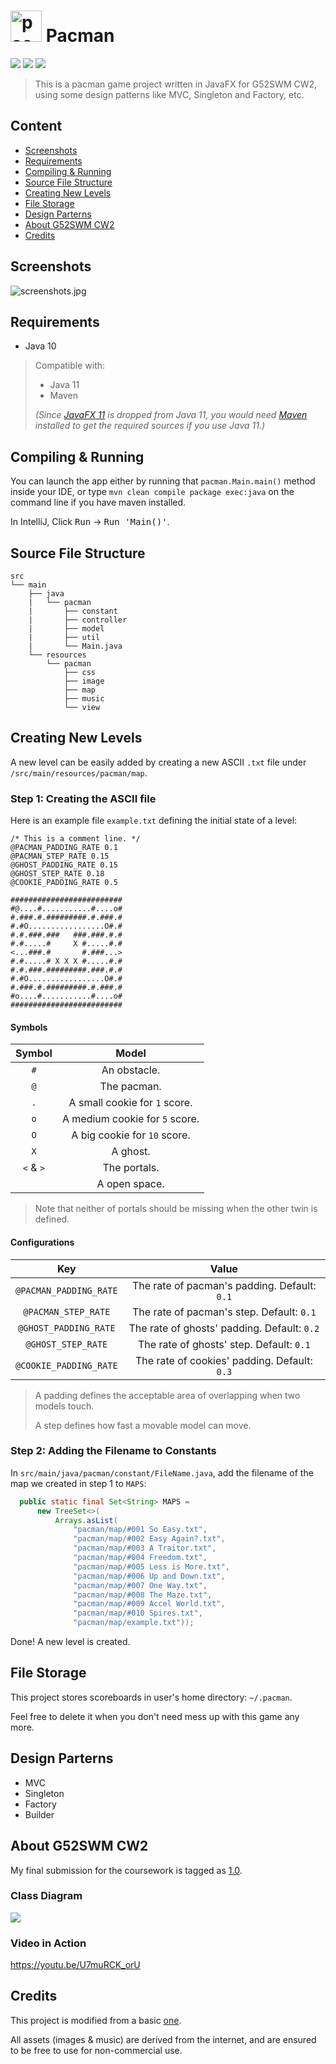 # <img src="https://i.loli.net/2018/12/14/5c13bf0563d18.gif" alt="pacman logo" width="50"/> Pacman

[![](https://img.shields.io/github/license/Songkeys/pacman.svg)](https://github.com/Songkeys/pacman) [![](https://img.shields.io/badge/GitHub-pacman-blue.svg)](https://github.com/Songkeys/pacman) [![](https://img.shields.io/badge/GitLab-pacman-orange.svg)](https://github.com/Songkeys/pacman)

> This is a pacman game project written in JavaFX for G52SWM CW2, using some design patterns like MVC, Singleton and Factory, etc.

## Content

- [Screenshots](#screenshots)
- [Requirements](#requirements)
- [Compiling & Running](#compiling-running)
- [Source File Structure](#source-file-structure)
- [Creating New Levels](#creating-new-levels)
- [File Storage](#file-storage)
- [Design Parterns](#design-parterns)
- [About G52SWM CW2](#about-g52swm-cw2)
- [Credits](#credits)

## Screenshots

![screenshots.jpg](https://i.loli.net/2018/12/29/5c266b2ff35e1.jpg)

## Requirements

- Java 10

> Compatible with:
>
> - Java 11
> - Maven
>
> *(Since [JavaFX 11](https://openjfx.io/index.html) is dropped from Java 11, you would need [Maven](https://maven.apache.org/) installed to get the required sources if you use Java 11.)*

## Compiling & Running

You can launch the app either by running that `pacman.Main.main()` method inside your IDE, or type `mvn clean compile package exec:java` on the command line if you have maven installed.

In IntelliJ, Click <kbd>Run</kbd>  -> <kbd>Run 'Main()'</kbd>.

## Source File Structure

```
src
└── main
    ├── java
    |   └── pacman
    |       ├── constant
    |       ├── controller
    |       ├── model
    |       ├── util
    |       └── Main.java
    └── resources
        └── pacman
            ├── css
            ├── image
            ├── map
            ├── music
            └── view
```

## Creating New Levels

A new level can be easily added by creating a new ASCII `.txt` file under `/src/main/resources/pacman/map`.

### Step 1: Creating the ASCII file

Here is an example file `example.txt` defining the initial state of a level:

```
/* This is a comment line. */
@PACMAN_PADDING_RATE 0.1
@PACMAN_STEP_RATE 0.15
@GHOST_PADDING_RATE 0.15
@GHOST_STEP_RATE 0.18
@COOKIE_PADDING_RATE 0.5

#########################
#@....#...........#....o#
#.###.#.#########.#.###.#
#.#O.................O#.#
#.#.###.###   ###.###.#.#
#.#.....#     X #.....#.#
<...###.#       #.###...>
#.#.....# X X X #.....#.#
#.#.###.#########.###.#.#
#.#O.................O#.#
#.###.#.#########.#.###.#
#o....#...........#....o#
#########################
```

#### Symbols

|  Symbol   |             Model              |
| :-------: | :----------------------------: |
|    `#`    |          An obstacle.          |
|    `@`    |          The pacman.           |
|    `.`    | A small cookie for `1` score.  |
|    `o`    | A medium cookie for `5` score. |
|    `O`    |  A big cookie for `10` score.  |
|    `X`    |            A ghost.            |
| `<` & `>` |          The portals.          |
|    ` `    |         A open space.          |

> Note that neither of portals should be missing when the other twin is defined.

#### Configurations

|          Key           |                    Value                     |
| :--------------------: | :------------------------------------------: |
| `@PACMAN_PADDING_RATE` | The rate of pacman's padding. Default: `0.1` |
|  `@PACMAN_STEP_RATE`   |  The rate of pacman's step. Default: `0.1`   |
| `@GHOST_PADDING_RATE`  | The rate of ghosts' padding. Default: `0.2`  |
|   `@GHOST_STEP_RATE`   |   The rate of ghosts' step. Default: `0.1`   |
| `@COOKIE_PADDING_RATE` | The rate of cookies' padding. Default: `0.3` |

> A padding defines the acceptable area of overlapping when two models touch.
>
> A step defines how fast a movable model can move.

### Step 2: Adding the Filename to Constants

In `src/main/java/pacman/constant/FileName.java`, add the filename of the map we created in step 1 to `MAPS`:

```java
  public static final Set<String> MAPS =
      new TreeSet<>(
          Arrays.asList(
              "pacman/map/#001 So Easy.txt",
              "pacman/map/#002 Easy Again?.txt",
              "pacman/map/#003 A Traitor.txt",
              "pacman/map/#004 Freedom.txt",
              "pacman/map/#005 Less is More.txt",
              "pacman/map/#006 Up and Down.txt",
              "pacman/map/#007 One Way.txt",
              "pacman/map/#008 The Maze.txt",
              "pacman/map/#009 Accel World.txt",
              "pacman/map/#010 Spires.txt",
              "pacman/map/example.txt"));
```

Done! A new level is created.

## File Storage

This project stores scoreboards in user's home directory: `~/.pacman`.

Feel free to delete it when you don't need mess up with this game any more.

## Design Parterns

- MVC
- Singleton
- Factory
- Builder

## About G52SWM CW2

My final submission for the coursework is tagged as [1.0](./tree/1.0).

### Class Diagram

![](https://ws4.sinaimg.cn/large/006tNbRwgy1fyn2czxz5qj314y0u0k1y.jpg)

### Video in Action

https://youtu.be/U7muRCK_orU

## Credits

This project is modified from a basic [one](https://projects.cs.nott.ac.uk/psysz4/swm).

All assets (images & music) are derived from the internet, and are ensured to be free to use for non-commercial use.

